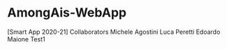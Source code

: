 # AmongAis-WebApp
[Smart App 2020-21]
Collaborators
Michele Agostini
Luca Peretti
Edoardo Maione Test1